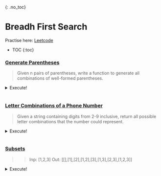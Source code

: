{: .no_toc}
# Breadh First Search
Practise here: [Leetcode](https://leetcode.com/list?selectedList=9lu7fe4c)

- TOC
{:toc}

### [Generate Parentheses](https://leetcode.com/problems/generate-parentheses/)

> Given n pairs of parentheses, write a function to generate all combinations of well-formed parentheses.

<details><summary markdown="span">Execute!</summary>

```python
class Solution:
    def generateParenthesis(self, n: int) -> List[str]:
        one = "()"
        if n == 1:
            return [one]
        else:
            tmp = []
            for r in self.generateParenthesis(n - 1):
                for i in range(len(r)):
                    tmp.append(r[:i] + one + r[i:])

            return set(tmp)


class Solution:
    def generateParenthesis(self, n: int) -> List[str]:
        def solve(n):
            one='()'
            if n==1:
                return {one}
            else:
                return {res[:i]+one+res[i:] for res in solve(n-1) for i in range(len(res))}
                # For n = 2:
                #   Res = "()"
                #   For i in range(0,2)
                #       Ans = Res[:0] + () + Res[0:]
                #       Ans = None    + () + ()
                #       Ans = Res[:1] + () + Res[1:]
                #       Ans =    (    + () +    )
        return list(solve(n))


```

</details>
<BR>

### [Letter Combinations of a Phone Number](https://leetcode.com/problems/letter-combinations-of-a-phone-number/)

> Given a string containing digits from 2-9 inclusive, return all possible letter
combinations that the number could represent.

<details><summary markdown="span">Execute!</summary>

```python
class Solution:
    def letterCombinations(self, digits: str) -> List[str]:
        if len(digits) == 0:
            return []

        mapping = {'1': '', '2': "abc", '3': "def", '4': "ghi", '5': "jkl", '6': "mno", '7': "pqrs", '8': "tuv", '9': 'wxyz' }
        res = ['']

        for d in digits:
            tmp = []
            for c in mapping[d]:
                for r in res:
                    tmp.append(r + c)
            res = tmp

        return res

class Solution:
    def letterCombinations(self, digits):
        if not len(digits):
            return []
        else:
            mapping = {'1': '',     '2': "abc",     '3': "def", '4': "ghi", '5': "jkl", '6': "mno",  '7': "pqrs",    '8': "tuv", '9': 'wxyz'  }
            res = ['']
            for d in digits:
                res = [r + t for t in mapping[d] for r in res]
            return res
```
</details>
<BR>


### [Subsets](https://leetcode.com/problems/subsets/)

>> Inp: [1,2,3]
>> Out: [[],[1],[2],[1,2],[3],[1,3],[2,3],[1,2,3]]

<details><summary markdown="span">Execute!</summary>

```python
class Solution:
    def subsets(self, nums: List[int]) -> List[List[int]]:
        res = [[]]

        for n in nums:
            tmp = []
            for r in res:
                tmp.append(r+[n])
            res += tmp

        return res

class Solution:
    def subsets(self, nums: List[int]) -> List[List[int]]:
        res = [[]]

        for n in nums:
            res += [ r + [n] for r in res]

        return res
```

</details>
<BR>

